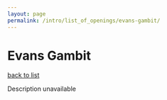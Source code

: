 ```yaml
---
layout: page
permalink: /intro/list_of_openings/evans-gambit/
---
```


# Evans Gambit

[back to list](../../list_of_openings)

Description unavailable
